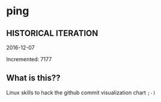 # ping

## HISTORICAL ITERATION
2016-12-07

Incremented: 7177

## What is this?? 
Linux skills to hack the github commit visualization chart `;-)`
